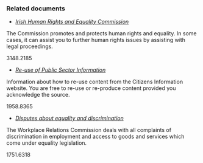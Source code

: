 ###  Related documents

  * [ _Irish Human Rights and Equality Commission_ ](/en/justice/law-and-rights/irish-human-rights-and-equality-commission/)

The Commission promotes and protects human rights and equality. In some cases,
it can assist you to further human rights issues by assisting with legal
proceedings.

3148.2185

  * [ _Re-use of Public Sector Information_ ](/en/about/reuse-psi/)

Information about how to re-use content from the Citizens Information website.
You are free to re-use or re-produce content provided you acknowledge the
source.

1958.8365

  * [ _Disputes about equality and discrimination_ ](/en/employment/enforcement-and-redress/disputes-about-equality-and-discrimination/)

The Workplace Relations Commission deals with all complaints of discrimination
in employment and access to goods and services which come under equality
legislation.

1751.6318
